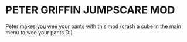 # PETER GRIFFIN JUMPSCARE MOD

Peter makes you wee your pants with this mod (crash a cube in the main menu to wee your pants D:)
